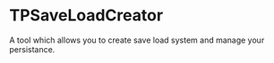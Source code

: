 # TPSaveLoadCreator
A tool which allows you to create save load system and manage your persistance.
